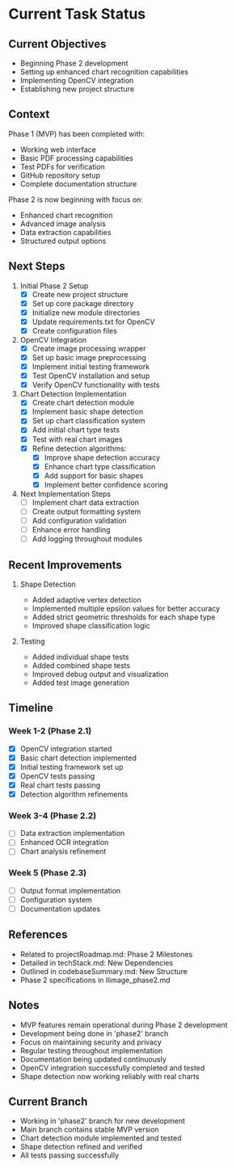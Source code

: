 # Current Task Status

## Current Objectives
- Beginning Phase 2 development
- Setting up enhanced chart recognition capabilities
- Implementing OpenCV integration
- Establishing new project structure

## Context
Phase 1 (MVP) has been completed with:
- Working web interface
- Basic PDF processing capabilities
- Test PDFs for verification
- GitHub repository setup
- Complete documentation structure

Phase 2 is now beginning with focus on:
- Enhanced chart recognition
- Advanced image analysis
- Data extraction capabilities
- Structured output options

## Next Steps
1. Initial Phase 2 Setup
   - [x] Create new project structure
   - [x] Set up core package directory
   - [x] Initialize new module directories
   - [x] Update requirements.txt for OpenCV
   - [x] Create configuration files

2. OpenCV Integration
   - [x] Create image processing wrapper
   - [x] Set up basic image preprocessing
   - [x] Implement initial testing framework
   - [x] Test OpenCV installation and setup
   - [x] Verify OpenCV functionality with tests

3. Chart Detection Implementation
   - [x] Create chart detection module
   - [x] Implement basic shape detection
   - [x] Set up chart classification system
   - [x] Add initial chart type tests
   - [x] Test with real chart images
   - [x] Refine detection algorithms:
     - [x] Improve shape detection accuracy
     - [x] Enhance chart type classification
     - [x] Add support for basic shapes
     - [x] Implement better confidence scoring

4. Next Implementation Steps
   - [ ] Implement chart data extraction
   - [ ] Create output formatting system
   - [ ] Add configuration validation
   - [ ] Enhance error handling
   - [ ] Add logging throughout modules

## Recent Improvements
1. Shape Detection
   - Added adaptive vertex detection
   - Implemented multiple epsilon values for better accuracy
   - Added strict geometric thresholds for each shape type
   - Improved shape classification logic

2. Testing
   - Added individual shape tests
   - Added combined shape tests
   - Improved debug output and visualization
   - Added test image generation

## Timeline
### Week 1-2 (Phase 2.1)
- [x] OpenCV integration started
- [x] Basic chart detection implemented
- [x] Initial testing framework set up
- [x] OpenCV tests passing
- [x] Real chart tests passing
- [x] Detection algorithm refinements

### Week 3-4 (Phase 2.2)
- [ ] Data extraction implementation
- [ ] Enhanced OCR integration
- [ ] Chart analysis refinement

### Week 5 (Phase 2.3)
- [ ] Output format implementation
- [ ] Configuration system
- [ ] Documentation updates

## References
- Related to projectRoadmap.md: Phase 2 Milestones
- Detailed in techStack.md: New Dependencies
- Outlined in codebaseSummary.md: New Structure
- Phase 2 specifications in llimage_phase2.md

## Notes
- MVP features remain operational during Phase 2 development
- Development being done in 'phase2' branch
- Focus on maintaining security and privacy
- Regular testing throughout implementation
- Documentation being updated continuously
- OpenCV integration successfully completed and tested
- Shape detection now working reliably with real charts

## Current Branch
- Working in 'phase2' branch for new development
- Main branch contains stable MVP version
- Chart detection module implemented and tested
- Shape detection refined and verified
- All tests passing successfully
